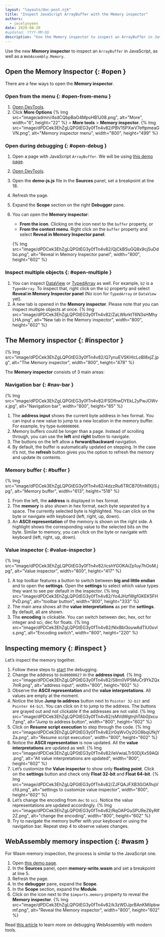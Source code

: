```yaml
---
layout: "layouts/doc-post.njk"
title: "Inspect JavaScript ArrayBuffer with the Memory inspector"
authors:
  - jecelynyeen
date: 2020-08-20
#updated: YYYY-MM-DD
description: "Use the Memory inspector to inspect an ArrayBuffer in JavaScript, as well as a WebAssembly.Memory"
---
```


Use the new **Memory inspector** to inspect an `ArrayBuffer` in JavaScript, as well as a `WebAssembly.Memory`. 
## Open the Memory Inspector {: #open }

There are a few ways to open the **Memory inspector**.


### Open from the menu  {: #open-from-menu }

1. [Open DevTools](/docs/devtools/open/).
2. Click **More Options** {% Img src="image/admin/4sdCQbpBaG4MpoHB1J08.png", alt="More", width="6", height="22" %} > **More tools** > **Memory inspector**.
    {% Img src="image/dPDCek3EhZgLQPGtEG3y0fTn4v82/PBV15PXwV7eftpmeaGVN.png", alt="Memory inspector menu", width="800", height="499" %}


### Open during debugging {: #open-debug }

1. Open a page with JavaScript `ArrayBuffer`. We will be using [this demo page](http://memory-inspector.glitch.me/demo-js.html).
2. [Open DevTools](/docs/devtools/open/).
3. Open the **demo-js.js** file in the **Sources** panel, set a breakpoint at line 18.
4. Refresh the page.
5. Expand the **Scope** section on the right **Debugger** pane. 
6. You can open the **Memory inspector**:
    
    - **From the icon**. Clicking on the icon next to the `buffer` property, or
    - **From the context menu**. Right click on the `buffer` property and select **Reveal in Memory Inspector panel**.

    {% Img src="image/dPDCek3EhZgLQPGtEG3y0fTn4v82/QjCkBSuGQ8x9cj5uDdbo.png", alt="Reveal in Memory Inspector panel", width="800", height="602" %}

### Inspect multiple objects {: #open-multiple }

1. You can inspect [DataView](https://developer.mozilla.org/en-US/docs/Web/JavaScript/Reference/Global_Objects/DataView) or [TypedArray](https://developer.mozilla.org/en-US/docs/Web/JavaScript/Reference/Global_Objects/TypedArray) as well. For example, `b2` is a `TypedArray`. To inspect that, right click on the `b2` property and select **Reveal in Memory Inspector panel** (No icon for `TypedArray` or `DataView` yet).
2. A new tab is opened in the **Memory inspector**. Please note that you can inspect multiple objects at once. 
    {% Img src="image/dPDCek3EhZgLQPGtEG3y0fTn4v82/ZaLWbrktT6N3sHMhyLHA.png", alt="New tab in the Memory inspector", width="800", height="602" %}


## The Memory inspector {: #inspector }

{% Img src="image/dPDCek3EhZgLQPGtEG3y0fTn4v82/Q7ynuEVSKHlcLoBI8xjZ.jpg", alt="The Memory inspector", width="800", height="478" %}

The **Memory inspector** consists of 3 main areas:


### Navigation bar {: #nav-bar }

{% Img src="image/dPDCek3EhZgLQPGtEG3y0fTn4v82/FSDfhwDYEkL2yPwJOWvx.jpg", alt="Navigation bar", width="800", height="85" %}

1. The **address input** shows the current byte address in hex format. You can input a new value to jump to a new location in the memory buffer. For example, try type `0x00000008`.
2. Memory buffers could be longer than a page. Instead of scrolling through, you can use the **left** and **right** button to navigate.
3. The buttons on the left allow a **forward/backward** navigation.
4. By default, the buffer is automatically updated on stepping. In the case it’s not, the **refresh** button gives you the option to refresh the memory and update its contents.

### Memory buffer {: #buffer }

{% Img src="image/dPDCek3EhZgLQPGtEG3y0fTn4v82/4dzzRu6TRCB70fmMXjIS.jpg", alt="Memory buffer", width="613", height="518" %}

1. From the left, the **address** is displayed in hex format.
2. The **memory** is also shown in hex format, each byte separated by a space. The currently selected byte is highlighted. You can click on the byte or navigate with keyboard (left, right, up, down).
3. An **ASCII representation** of the memory is shown on the right side. A highlight shows the corresponding value to the selected bits on the byte. Similar to memory, you can click on the byte or navigate with keyboard (left, right, up, down).


### Value inspector {: #value-inspector }

{% Img src="image/dPDCek3EhZgLQPGtEG3y0fTn4v82/icshYGOKAiZp1uy7hOoM.jpg", alt="Value inspector", width="800", height="417" %}

1. A top toolbar features a button to switch between **big and little endian** and to open the **settings**. Open the **settings** to select which value types they want to see per default in the inspector. 
    {% Img src="image/dPDCek3EhZgLQPGtEG3y0fTn4v82/Yo4JHzfWgfGKEK5FHPvD.png", alt="toolbar button", width="800", height="333" %}
2. The main area shows all the **value interpretations** as per the **settings**. By default, all are shown.
3. The **encoding** is clickable. You can switch between dec, hex, oct for integer and sci, dec for floats.
    {% Img src="image/dPDCek3EhZgLQPGtEG3y0fTn4v82/NIxBbl3ouwAdTlU0xvls.png", alt="Encoding switch", width="800", height="220" %}


## Inspecting memory {: #inspect }

Let’s inspect the memory together. 

1. Follow these steps to [start](/#open-debug) the debugging.
2. Change the address to `0x00000027` in the **address input**. 
    {% Img src="image/dPDCek3EhZgLQPGtEG3y0fTn4v82/S8m0VP5MuCr9YkZQx7mR.png", alt="address input", width="800", height="602" %}
3. Observe the **ASCII representation** and the **value interpretations**. All values are empty at the moment. 
4. Notice the blue **Jump to address** button next to `Pointer 32-bit` and `Pointer 64-bit`. You can click on it to jump to the address. The buttons are grayed out and not clickable if the addresses are not valid.
    {% Img src="image/dPDCek3EhZgLQPGtEG3y0fTn4v82/sMVdWgtnjhTAb0jlxcu7.png", alt="Jump to address button", width="800", height="602" %}
5. Click on **Resume script execution** to step through the code.
    {% Img src="image/dPDCek3EhZgLQPGtEG3y0fTn4v82/r0qWvOy2GO8bqUfkjYZa.png", alt="Resume script execution", width="800", height="602" %}
6. Notice the **ASCII representation** is now updated.  All the **value interpretations** are updated as well.
    {% Img src="image/dPDCek3EhZgLQPGtEG3y0fTn4v82/IeVwiaLTr50DjXx59AQi.png", alt="All value interpretations are updated", width="800", height="602" %}
7. Let’s customize the **Value inspector** to show only **floating point**. Click on the **settings** button and check only **Float 32-bit** and **Float 64-bit**.
    {% Img src="image/dPDCek3EhZgLQPGtEG3y0fTn4v82/ZJFQAJFXB3GOA1hqVcfd.png", alt="settings to customize value inspector", width="800", height="602" %}
8. Let’s change the encoding from `dec` to `sci`. Notice the value representations are updated accordingly.
    {% Img src="image/dPDCek3EhZgLQPGtEG3y0fTn4v82/RqOAPGuSPUReZ6yRIf2Z.png", alt="change the encoding", width="800", height="602" %}
9. Try to navigate the memory buffer with your keyboard or using the navigation bar. Repeat step 4 to observe values changes. 


## WebAssembly memory inspection {: #wasm }
For Wasm memory inspection, the process is similar to the JavaScript one.

1. Open [this demo page](http://memory-inspector.glitch.me/demo-wasm.html).
2. In the **Sources** panel, open **memory-write.wasm** and set a breakpoint at line 5.
3. Refresh the page.
4. In the **debugger** pane, expand the **Scope**.
5. In the **Scope** section,  expand the **Module**.
6. Click on the icon next to the `$imports.memory` property to reveal the **Memory inspector**.
    {% Img src="image/dPDCek3EhZgLQPGtEG3y0fTn4v82/k3zWDJprBAnKMiIpbwmf.png", alt="Reveal the Memory inspector", width="800", height="602" %}

Read [this article](/blog/wasm-debugging-2020/) to learn more on debugging WebAssembly with modern tools.